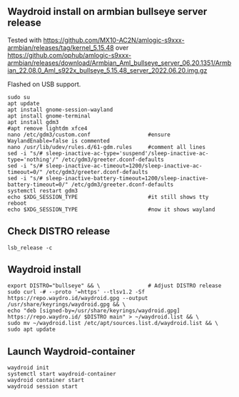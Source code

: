 ## Waydroid install on armbian bullseye server release
Tested with https://github.com/MX10-AC2N/amlogic-s9xxx-armbian/releases/tag/kernel_5.15.48 over https://github.com/ophub/amlogic-s9xxx-armbian/releases/download/Armbian_Aml_bullseye_server_06.20.1351/Armbian_22.08.0_Aml_s922x_bullseye_5.15.48_server_2022.06.20.img.gz

Flashed on USB support.

```
sudo su
apt update
apt install gnome-session-wayland
apt install gnome-terminal
apt install gdm3                  
#apt remove lightdm xfce4
nano /etc/gdm3/custom.conf                  #ensure WaylandEnable=false is commented
nano /usr/lib/udev/rules.d/61-gdm.rules     #comment all lines
sed -i "s/# sleep-inactive-ac-type='suspend'/sleep-inactive-ac-type='nothing'/" /etc/gdm3/greeter.dconf-defaults
sed -i "s/# sleep-inactive-ac-timeout=1200/sleep-inactive-ac-timeout=0/" /etc/gdm3/greeter.dconf-defaults
sed -i "s/# sleep-inactive-battery-timeout=1200/sleep-inactive-battery-timeout=0/" /etc/gdm3/greeter.dconf-defaults
systemctl restart gdm3
echo $XDG_SESSION_TYPE                      #it still shows tty
reboot
echo $XDG_SESSION_TYPE                      #now it shows wayland
```

## Check DISTRO release
``` 
lsb_release -c
```

## Waydroid install 
```
export DISTRO="bullseye" && \               # Adjust DISTRO release
sudo curl -# --proto '=https' --tlsv1.2 -Sf https://repo.waydro.id/waydroid.gpg --output /usr/share/keyrings/waydroid.gpg && \
echo "deb [signed-by=/usr/share/keyrings/waydroid.gpg] https://repo.waydro.id/ $DISTRO main" > ~/waydroid.list && \
sudo mv ~/waydroid.list /etc/apt/sources.list.d/waydroid.list && \
sudo apt update
```

## Launch Waydroid-container
```
waydroid init
systemctl start waydroid-container
waydroid container start
waydroid session start
```

